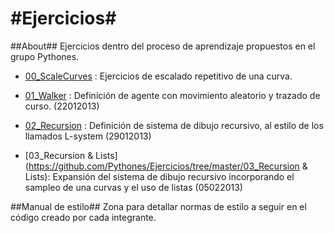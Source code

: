 #Ejercicios#
=======

##About##
Ejercicios dentro del proceso de aprendizaje propuestos en el grupo Pythones.

* [00_ScaleCurves](https://github.com/Pythones/Ejercicios/tree/master/00_ScaleCurves) : Ejercicios de escalado repetitivo de una curva.

* [01_Walker](https://github.com/Pythones/Ejercicios/tree/master/01_Walker) : Definición de agente con movimiento aleatorio y trazado de curso. (22012013)

* [02_Recursion](https://github.com/Pythones/Ejercicios/tree/master/02_Recursion) : Definición de sistema de dibujo recursivo, al estilo de los llamados L-system (29012013)

* [03_Recursion & Lists](https://github.com/Pythones/Ejercicios/tree/master/03_Recursion & Lists): Expansión del sistema de dibujo recursivo incorporando el sampleo de una curvas y el uso de listas (05022013)

##Manual de estilo##
Zona para detallar normas de estilo a seguir en el código creado por cada integrante.
